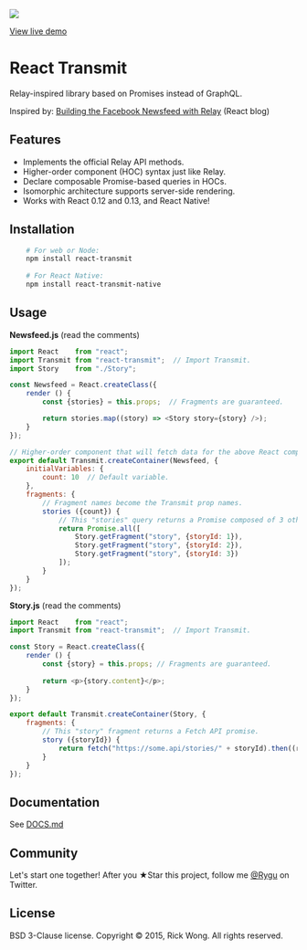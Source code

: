 ![](http://i.imgur.com/X3JE4Ev.png?1)

[View live demo](https://edealer.nl/react-transmit/) 

# React Transmit

Relay-inspired library based on Promises instead of GraphQL.

Inspired by: [Building the Facebook Newsfeed with Relay](http://facebook.github.io/react/blog/2015/03/19/building-the-facebook-news-feed-with-relay.html) (React blog)

## Features

- Implements the official Relay API methods.
- Higher-order component (HOC) syntax just like Relay.
- Declare composable Promise-based queries in HOCs.
- Isomorphic architecture supports server-side rendering.
- Works with React 0.12 and 0.13, and React Native!

## Installation

```bash
	# For web or Node:
	npm install react-transmit
	
	# For React Native:
	npm install react-transmit-native
```

## Usage

**Newsfeed.js** (read the comments)

````js
import React    from "react";
import Transmit from "react-transmit";  // Import Transmit.
import Story    from "./Story";

const Newsfeed = React.createClass({
	render () {
		const {stories} = this.props;  // Fragments are guaranteed.

		return stories.map((story) => <Story story={story} />);
	}
});

// Higher-order component that will fetch data for the above React component.
export default Transmit.createContainer(Newsfeed, {
	initialVariables: {
		count: 10  // Default variable.
	},
	fragments: {
		// Fragment names become the Transmit prop names.
		stories ({count}) {
			// This "stories" query returns a Promise composed of 3 other Promises.
			return Promise.all([
				Story.getFragment("story", {storyId: 1}),
				Story.getFragment("story", {storyId: 2}),
				Story.getFragment("story", {storyId: 3})
			]);
		}
	}
});
````
**Story.js** (read the comments)

````js
import React    from "react";
import Transmit from "react-transmit";  // Import Transmit.

const Story = React.createClass({
	render () {
		const {story} = this.props; // Fragments are guaranteed.
		
		return <p>{story.content}</p>;
	}
});

export default Transmit.createContainer(Story, {
	fragments: {
		// This "story" fragment returns a Fetch API promise.
		story ({storyId}) {
			return fetch("https://some.api/stories/" + storyId).then((res) => res.json());
		}
	}
});
````

## Documentation

See [DOCS.md](https://github.com/RickWong/react-transmit/blob/master/DOCS.md)

## Community

Let's start one together! After you ★Star this project, follow me [@Rygu](https://twitter.com/rygu)
on Twitter.

## License

BSD 3-Clause license. Copyright © 2015, Rick Wong. All rights reserved.
